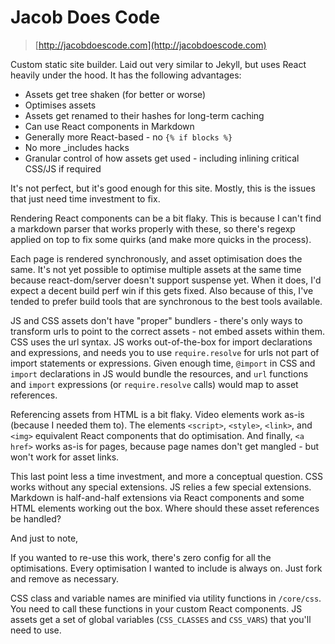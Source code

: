 # Jacob Does Code

> [http://jacobdoescode.com](http://jacobdoescode.com)

Custom static site builder. Laid out very similar to Jekyll, but uses React heavily under the hood. It has the following advantages:

- Assets get tree shaken (for better or worse)
- Optimises assets
- Assets get renamed to their hashes for long-term caching
- Can use React components in Markdown
- Generally more React-based - no `{% if blocks %}`
- No more \_includes hacks
- Granular control of how assets get used - including inlining critical CSS/JS if required

It's not perfect, but it's good enough for this site. Mostly, this is the issues that just need time investment to fix.

Rendering React components can be a bit flaky. This is because I can't find a markdown parser that works properly with these, so there's regexp applied on top to fix some quirks (and make more quicks in the process).

Each page is rendered synchronously, and asset optimisation does the same. It's not yet possible to optimise multiple assets at the same time because react-dom/server doesn't support suspense yet. When it does, I'd expect a decent build perf win if this gets fixed. Also because of this, I've tended to prefer build tools that are synchronous to the best tools available.

JS and CSS assets don't have "proper" bundlers - there's only ways to transform urls to point to the correct assets - not embed assets within them. CSS uses the url syntax. JS works out-of-the-box for import declarations and expressions, and needs you to use `require.resolve` for urls not part of import statements or expressions. Given enough time, `@import` in CSS and `import` declarations in JS would bundle the resources, and `url` functions and `import` expressions (or `require.resolve` calls) would map to asset references.

Referencing assets from HTML is a bit flaky. Video elements work as-is (because I needed them to). The elements `<script>`, `<style>`, `<link>`, and `<img>` equivalent React components that do optimisation. And finally, `<a href>` works as-is for pages, because page names don't get mangled - but won't work for asset links.

This last point less a time investment, and more a conceptual question. CSS works without any special extensions. JS relies a few special extensions. Markdown is half-and-half extensions via React components and some HTML elements working out the box. Where should these asset references be handled?

And just to note,

If you wanted to re-use this work, there's zero config for all the optimisations. Every optimisation I wanted to include is always on. Just fork and remove as necessary.

CSS class and variable names are minified via utility functions in `/core/css`. You need to call these functions in your custom React components. JS assets get a set of global variables (`CSS_CLASSES` and `CSS_VARS`) that you'll need to use.
